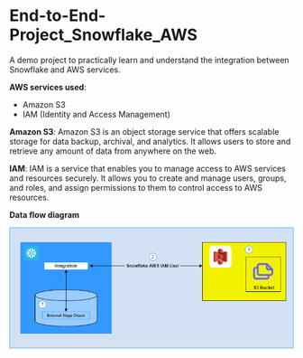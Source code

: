 # End-to-End-Project_Snowflake_AWS
A demo project to practically learn and understand the integration between Snowflake and AWS services.

**AWS services used**: 

- Amazon S3
- IAM (Identity and Access Management)

**Amazon S3**: Amazon S3 is an object storage service that offers scalable storage for data backup, archival, and analytics. It allows users to store and retrieve any amount of data from anywhere on the web.

**IAM**: IAM is a service that enables you to manage access to AWS services and resources securely. It allows you to create and manage users, groups, and roles, and assign permissions to them to control access to AWS resources.

**Data flow diagram**

![image](https://github.com/arvindjit03/End-to-End-Project_Snowflake_AWS/blob/main/Dataflow.png)


